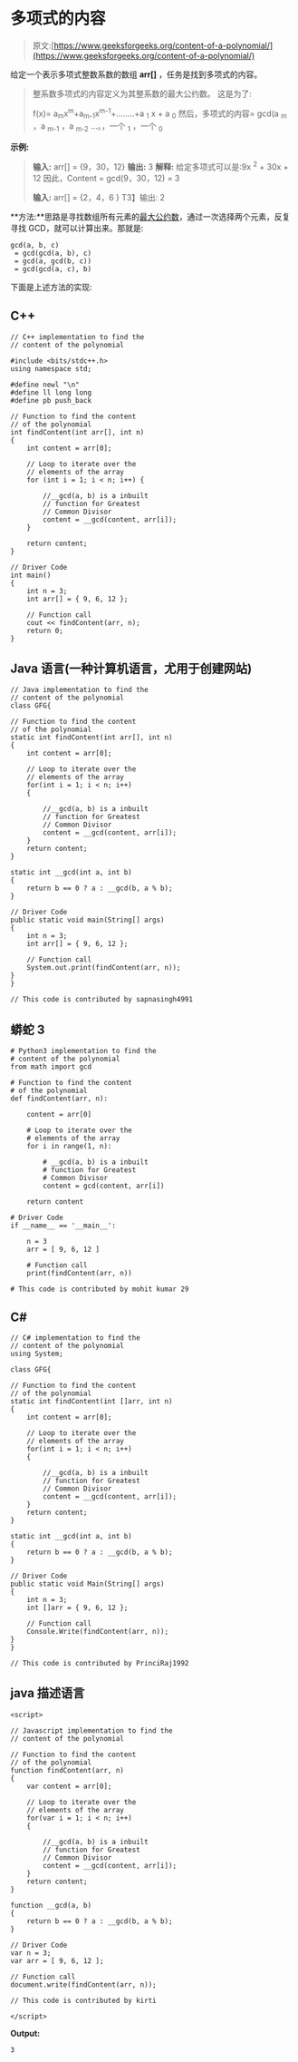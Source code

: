 # 多项式的内容

> 原文:[https://www.geeksforgeeks.org/content-of-a-polynomial/](https://www.geeksforgeeks.org/content-of-a-polynomial/)

给定一个表示多项式整数系数的数组 **arr[]** ，任务是找到多项式的内容。

> 整系数多项式的内容定义为其整系数的最大公约数。
> 这是为了:
> 
> f(x)= a<sub>m</sub>x<sup>m</sup>+a<sub>m-1</sub>x<sup>m-1</sup>+……..+a <sub>1</sub> x + a <sub>0</sub>
> 然后，多项式的内容= gcd(a <sub>m</sub> ，a <sub>m-1</sub> ，a <sub>m-2</sub> …。，一个 <sub>1</sub> ，一个 <sub>0</sub>

**示例:**

> **输入:** arr[] = {9，30，12}
> **输出:** 3
> **解释:**
> 给定多项式可以是:9x <sup>2</sup> + 30x + 12
> 因此，Content = gcd(9，30，12) = 3
> 
> **输入:** arr[] = {2，4，6 }
> T3】输出: 2

**方法:**思路是寻找数组所有元素的[最大公约数](https://www.geeksforgeeks.org/c-program-find-gcd-hcf-two-numbers/)，通过一次选择两个元素，反复寻找 GCD，就可以计算出来。那就是:

```
gcd(a, b, c)
 = gcd(gcd(a, b), c)
 = gcd(a, gcd(b, c))
 = gcd(gcd(a, c), b)
```

下面是上述方法的实现:

## C++

```
// C++ implementation to find the
// content of the polynomial

#include <bits/stdc++.h>
using namespace std;

#define newl "\n"
#define ll long long
#define pb push_back

// Function to find the content
// of the polynomial
int findContent(int arr[], int n)
{
    int content = arr[0];

    // Loop to iterate over the
    // elements of the array
    for (int i = 1; i < n; i++) {

        //__gcd(a, b) is a inbuilt
        // function for Greatest
        // Common Divisor
        content = __gcd(content, arr[i]);
    }

    return content;
}

// Driver Code
int main()
{
    int n = 3;
    int arr[] = { 9, 6, 12 };

    // Function call
    cout << findContent(arr, n);
    return 0;
}
```

## Java 语言(一种计算机语言，尤用于创建网站)

```
// Java implementation to find the
// content of the polynomial
class GFG{

// Function to find the content
// of the polynomial
static int findContent(int arr[], int n)
{
    int content = arr[0];

    // Loop to iterate over the
    // elements of the array
    for(int i = 1; i < n; i++)
    {

        //__gcd(a, b) is a inbuilt
        // function for Greatest
        // Common Divisor
        content = __gcd(content, arr[i]);
    }
    return content;
}

static int __gcd(int a, int b)
{
    return b == 0 ? a : __gcd(b, a % b);    
}

// Driver Code
public static void main(String[] args)
{
    int n = 3;
    int arr[] = { 9, 6, 12 };

    // Function call
    System.out.print(findContent(arr, n));
}
}

// This code is contributed by sapnasingh4991
```

## 蟒蛇 3

```
# Python3 implementation to find the
# content of the polynomial
from math import gcd

# Function to find the content
# of the polynomial
def findContent(arr, n):

    content = arr[0]

    # Loop to iterate over the
    # elements of the array
    for i in range(1, n):

        # __gcd(a, b) is a inbuilt
        # function for Greatest
        # Common Divisor
        content = gcd(content, arr[i])

    return content

# Driver Code
if __name__ == '__main__':

    n = 3
    arr = [ 9, 6, 12 ]

    # Function call
    print(findContent(arr, n))

# This code is contributed by mohit kumar 29
```

## C#

```
// C# implementation to find the
// content of the polynomial
using System;

class GFG{

// Function to find the content
// of the polynomial
static int findContent(int []arr, int n)
{
    int content = arr[0];

    // Loop to iterate over the
    // elements of the array
    for(int i = 1; i < n; i++)
    {

        //__gcd(a, b) is a inbuilt
        // function for Greatest
        // Common Divisor
        content = __gcd(content, arr[i]);
    }
    return content;
}

static int __gcd(int a, int b)
{
    return b == 0 ? a : __gcd(b, a % b);    
}

// Driver Code
public static void Main(String[] args)
{
    int n = 3;
    int []arr = { 9, 6, 12 };

    // Function call
    Console.Write(findContent(arr, n));
}
}

// This code is contributed by PrinciRaj1992
```

## java 描述语言

```
<script>

// Javascript implementation to find the
// content of the polynomial

// Function to find the content
// of the polynomial
function findContent(arr, n)
{
    var content = arr[0];

    // Loop to iterate over the
    // elements of the array
    for(var i = 1; i < n; i++)
    {

        //__gcd(a, b) is a inbuilt
        // function for Greatest
        // Common Divisor
        content = __gcd(content, arr[i]);
    }
    return content;
}

function __gcd(a, b)
{
    return b == 0 ? a : __gcd(b, a % b);    
}

// Driver Code
var n = 3;
var arr = [ 9, 6, 12 ];

// Function call
document.write(findContent(arr, n));

// This code is contributed by kirti

</script>
```

**Output:** 

```
3
```